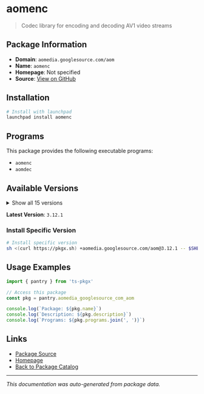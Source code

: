 # aomenc

> Codec library for encoding and decoding AV1 video streams

## Package Information

- **Domain**: `aomedia.googlesource.com/aom`
- **Name**: `aomenc`
- **Homepage**: Not specified
- **Source**: [View on GitHub](https://github.com/pkgxdev/pantry/tree/main/projects/aomedia.googlesource.com/aom/package.yml)

## Installation

```bash
# Install with launchpad
launchpad install aomenc
```

## Programs

This package provides the following executable programs:

- `aomenc`
- `aomdec`

## Available Versions

<details>
<summary>Show all 15 versions</summary>

- `3.12.1`, `3.12.0`, `3.11.0`, `3.10.0`, `3.9.1`
- `3.9.0`, `3.8.3`, `3.8.2`, `3.8.1`, `3.8.0`
- `3.7.2`, `3.7.1`, `3.7.0`, `3.6.1`, `3.5.0`

</details>

**Latest Version**: `3.12.1`

### Install Specific Version

```bash
# Install specific version
sh <(curl https://pkgx.sh) +aomedia.googlesource.com/aom@3.12.1 -- $SHELL -i
```

## Usage Examples

```typescript
import { pantry } from 'ts-pkgx'

// Access this package
const pkg = pantry.aomedia_googlesource_com_aom

console.log(`Package: ${pkg.name}`)
console.log(`Description: ${pkg.description}`)
console.log(`Programs: ${pkg.programs.join(', ')}`)
```

## Links

- [Package Source](https://github.com/pkgxdev/pantry/tree/main/projects/aomedia.googlesource.com/aom/package.yml)
- [Homepage](#)
- [Back to Package Catalog](../package-catalog.md)

---

*This documentation was auto-generated from package data.*
